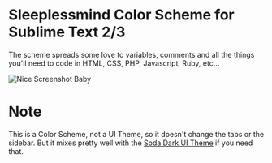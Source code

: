 # Sleeplessmind Color Scheme for Sublime Text 2/3

The scheme spreads some love to variables, comments and all the things you'll need to code in HTML, CSS, PHP, Javascript, Ruby, etc...

![Nice Screenshot Baby](https://github.com/godbout/color-scheme-sleeplessmind/blob/readme/screenshots/sleeplessmind.png "Do you like it?")
# Note 
This is a Color Scheme, not a UI Theme, so it doesn't change the tabs or the sidebar. But it mixes pretty well with the [Soda Dark UI Theme](http://buymeasoda.github.com/soda-theme/) if you need that.